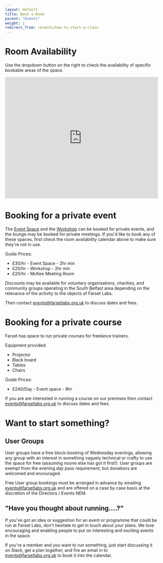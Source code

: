 ```yaml
---
layout: default
title: Book a Room
parent: "Events"
weight: 2
redirect_from: /events/how-to-start-a-class
---
```


# Room Availability

Use the dropdown button on the right to check the availability of specific bookable areas of the space.

<iframe src="https://www.google.com/calendar/embed?title=Room%20Availability&showTitle=0&showPrint=0&showTabs=0&mode=WEEK&height=600&wkst=2&bgcolor=%23FFFFFF&src=farsetlabs.org.uk_3330353438393238353333%40resource.calendar.google.com&color=%230F4B38&src=farsetlabs.org.uk_3232373836323536363432%40resource.calendar.google.com&color=%23B1440E&src=farsetlabs.org.uk_2d3335353138363232343633%40resource.calendar.google.com&color=%23711616&src=farsetlabs.org.uk_38333735393137342d363234%40resource.calendar.google.com&color=%2328754E&ctz=Europe%2FLondon" style=" border-width:0 " width="100%" height="400" frameborder="0" scrolling="no"></iframe>

# Booking for a private event

The [Event Space](/about/facilit#event-space) and the [Workshop](/about/facilit#workshop) can be booked for private events, and the lounge may be booked for private meetings. If you'd like to book any of these spaces, first check the room availability calendar above to make sure they're not in use.

Guide Prices:

* £30/hr - Event Space - 2hr min
* £20/hr - Workshop - 2hr min
* £20/hr - McKee Meeting Room

Discounts may be available for voluntary organisations, charities, and community groups operating in the South Belfast area depending on the relevance of the activity to the objects of Farset Labs.

Then contact [events@farsetlabs.org.uk](mailto:events@farsetlabs.org.uk) to discuss dates and fees.

# Booking for a private course

Farset has space to run private courses for freelance trainers.

Equipment provided:

* Projector
* Black board
* Tables
* Chairs

Guide Prices:

* £240/Day - Event space - 8hr

If you are are interested in running a course on our premises then contact [events@farsetlabs.org.uk](mailto:events@farsetlabs.org.uk) to discuss dates and fees.

# Want to start something?

## User Groups
User groups have a free block-booking of Wednesday evenings, allowing any group with an interest in something vaguely technical or crafty to use the space for free (assuming noone else has got it first!). User groups are exempt from the evening day pass requirement, but donations are welcomed and encouraged.

Free User group bookings must be arranged in advance by emailing [events@farsetlabs.org.uk](mailto:events@farsetlabs.org.uk) and are offered on a case by case basis at the discretion of the Directors / Events NEM.

## "Have you thought about running....?"
If you've got an idea or suggestion for an event or programme that could be run at Farset Labs, don't hesitate to get in touch about your plans. We love encouraging and enabling people to put on interesting and exciting events in the space.

If you're a member and you want to run something, just start discussing it on Slack, get a plan together, and fire an email in to [events@farsetlabs.org.uk](mailto:events@farsetlabs.org.uk) to book it into the calendar.
